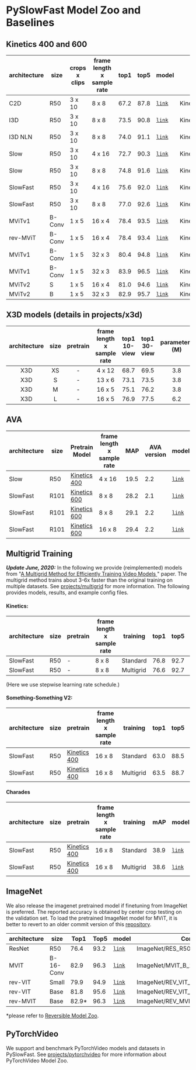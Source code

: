 # PySlowFast Model Zoo and Baselines

## Kinetics 400 and 600

| architecture | size |  crops x clips |  frame length x sample rate | top1 |  top5  |  model | config | dataset |
| ------------- | ------------- | ------------- | ------------- | ------------- | ------------- | ------------- | ------------- | ------------- |
| C2D | R50 | 3 x 10 | 8 x 8 | 67.2 | 87.8 | [`link`](https://dl.fbaipublicfiles.com/pyslowfast/model_zoo/kinetics400/C2D_NOPOOL_8x8_R50.pkl) | Kinetics/c2/C2D_NOPOOL_8x8_R50 | K400 |
| I3D | R50 | 3 x 10 | 8 x 8 | 73.5 | 90.8 | [`link`](https://dl.fbaipublicfiles.com/pyslowfast/model_zoo/kinetics400/I3D_8x8_R50.pkl) | Kinetics/c2/I3D_8x8_R50 | K400 |
| I3D NLN | R50 | 3 x 10 | 8 x 8 | 74.0 | 91.1 | [`link`](https://dl.fbaipublicfiles.com/pyslowfast/model_zoo/kinetics400/I3D_NLN_8x8_R50.pkl) | Kinetics/c2/I3D_NLN_8x8_R50 | K400 |
| Slow | R50 | 3 x 10 | 4 x 16 | 72.7 | 90.3 | [`link`](https://dl.fbaipublicfiles.com/pyslowfast/model_zoo/kinetics400/SLOWONLY_4x16_R50.pkl) | Kinetics/c2/SLOW_4x16_R50 | K400 |
| Slow | R50 | 3 x 10 | 8 x 8 | 74.8 | 91.6 | [`link`](https://dl.fbaipublicfiles.com/pyslowfast/model_zoo/kinetics400/SLOWONLY_8x8_R50.pkl) | Kinetics/c2/SLOW_8x8_R50 | K400 |
| SlowFast | R50 | 3 x 10 | 4 x 16 | 75.6 | 92.0 | [`link`](https://dl.fbaipublicfiles.com/pyslowfast/model_zoo/kinetics400/SLOWFAST_4x16_R50.pkl) | Kinetics/c2/SLOWFAST_4x16_R50 | K400 |
| SlowFast | R50 | 3 x 10 | 8 x 8 | 77.0 | 92.6 | [`link`](https://dl.fbaipublicfiles.com/pyslowfast/model_zoo/kinetics400/SLOWFAST_8x8_R50.pkl) | Kinetics/c2/SLOWFAST_8x8_R50 | K400 |
| MViTv1 | B-Conv | 1 x 5 | 16 x 4 | 78.4 | 93.5 | [`link`](https://drive.google.com/file/d/194gJinVejq6A1FmySNKQ8vAN5-FOY-QL/view?usp=sharing) | Kinetics/MVIT_B_16x4_CONV | K400 |
| rev-MViT | B-Conv | 1 x 5 | 16 x 4 | 78.4 | 93.4 | [`link`](https://dl.fbaipublicfiles.com/pyslowfast/rev/REV_MVIT_B_16x4.pyth) | Kinetics/REV_MVIT_B_16x4_CONV | K400 |
| MViTv1 | B-Conv | 1 x 5 | 32 x 3 | 80.4 | 94.8 | [`link`](https://dl.fbaipublicfiles.com/pyslowfast/model_zoo/mvit/k400.pyth) | Kinetics/MVIT_B_32x3_CONV | K400 |
| MViTv1 | B-Conv | 1 x 5 | 32 x 3 | 83.9 | 96.5 | [`link`](https://dl.fbaipublicfiles.com/pyslowfast/model_zoo/mvit/k600.pyth) | Kinetics/MVIT_B_32x3_CONV_K600 | K600 |
| MViTv2 | S | 1 x 5 | 16 x 4 | 81.0 | 94.6 | [`link`](https://dl.fbaipublicfiles.com/pyslowfast/model_zoo/mvitv2/pysf_video_models/MViTv2_S_16x4_k400_f302660347.pyth) | Kinetics/MVITv2_S_16x4 | K400 |
| MViTv2 | B | 1 x 5 | 32 x 3 | 82.9 | 95.7 | [`link`](https://dl.fbaipublicfiles.com/pyslowfast/model_zoo/mvitv2/pysf_video_models/MViTv2_B_32x3_k400_f304025456.pyth) | Kinetics/MVITv2_B_32x3 | K400 |

## X3D models (details in projects/x3d)

|    architecture     |  size  | pretrain |    frame length x sample rate     | top1 10-view | top1 30-view | parameters (M) | FLOPs (G) | model | config |
| :-------------: | :-----: | :-----: | :-------------: | :------: | :------: | :------------: | :----: | :------: | :------: |
| X3D | XS | - | 4 x 12 | 68.7 | 69.5 | 3.8 | 0.60 | [`link`](https://dl.fbaipublicfiles.com/pyslowfast/x3d_models/x3d_xs.pyth) | Kinetics/X3D_XS |
| X3D | S | - | 13 x 6 | 73.1 | 73.5 | 3.8 | 1.96 | [`link`](https://dl.fbaipublicfiles.com/pyslowfast/x3d_models/x3d_s.pyth) | Kinetics/X3D_S |
| X3D | M | - | 16 x 5 | 75.1 | 76.2 | 3.8 | 4.73 | [`link`](https://dl.fbaipublicfiles.com/pyslowfast/x3d_models/x3d_m.pyth) | Kinetics/X3D_M |
| X3D | L | - | 16 x 5 | 76.9 | 77.5 | 6.2 | 18.37 | [`link`](https://dl.fbaipublicfiles.com/pyslowfast/x3d_models/x3d_l.pyth) | Kinetics/X3D_L |

## AVA

| architecture | size | Pretrain Model |  frame length x sample rate  | MAP | AVA version | model |
| ------------- | ------------- | ------------- | ------------- | ------------- | ------------- |------------- |
| Slow | R50 | [Kinetics 400](https://dl.fbaipublicfiles.com/pyslowfast/model_zoo/ava/pretrain/C2D_8x8_R50.pkl) | 4 x 16 | 19.5 | 2.2 | [`link`](https://dl.fbaipublicfiles.com/pyslowfast/model_zoo/ava/C2D_8x8_R50.pkl) |
| SlowFast | R101 | [Kinetics 600](https://dl.fbaipublicfiles.com/pyslowfast/model_zoo/ava/pretrain/SLOWFAST_32x2_R101_50_50_v2.1.pkl) | 8 x 8 | 28.2 | 2.1 | [`link`](https://dl.fbaipublicfiles.com/pyslowfast/model_zoo/ava/SLOWFAST_32x2_R101_50_50_v2.1.pkl) |
| SlowFast | R101 | [Kinetics 600](https://dl.fbaipublicfiles.com/pyslowfast/model_zoo/ava/pretrain/SLOWFAST_32x2_R101_50_50.pkl) | 8 x 8 | 29.1 | 2.2 | [`link`](https://dl.fbaipublicfiles.com/pyslowfast/model_zoo/ava/SLOWFAST_32x2_R101_50_50.pkl) |
| SlowFast | R101 | [Kinetics 600](https://dl.fbaipublicfiles.com/pyslowfast/model_zoo/ava/pretrain/SLOWFAST_64x2_R101_50_50.pkl) | 16 x 8 | 29.4 | 2.2 | [`link`](https://dl.fbaipublicfiles.com/pyslowfast/model_zoo/ava/SLOWFAST_64x2_R101_50_50.pkl) |

## Multigrid Training

***Update June, 2020:*** In the following we provide (reimplemented) models from  "[A Multigrid Method for Efficiently Training Video Models
](https://arxiv.org/abs/1912.00998)" paper. The multigrid method trains about 3-6x faster than the original training on multiple datasets. See [projects/multigrid](projects/multigrid/README.md) for more information. The following provides models, results, and example config files.

#### Kinetics:
| architecture | size |  pretrain |  frame length x sample rate | training | top1 |  top5  |  model | config |
| ------------- | ------------- | ------------- | ------------- | ------------- | ------------- | ------------- | ------------- | ------------- |
| SlowFast | R50 | - | 8 x 8 | Standard | 76.8 | 92.7 | [`link`](https://dl.fbaipublicfiles.com/pyslowfast/pyslowfast/model_zoo/multigrid/model_zoo/Kinetics/SLOWFAST_8x8_R50_stepwise.pkl) | Kinetics/SLOWFAST_8x8_R50_stepwise |
| SlowFast | R50 | - | 8 x 8 | Multigrid | 76.6 | 92.7 | [`link`](https://dl.fbaipublicfiles.com/pyslowfast/pyslowfast/model_zoo/multigrid/model_zoo/Kinetics/SLOWFAST_8x8_R50_stepwise_multigrid.pkl) | Kinetics/SLOWFAST_8x8_R50_stepwise_multigrid |

(Here we use stepwise learning rate schedule.)

#### Something-Something V2:
| architecture | size |  pretrain |  frame length x sample rate | training | top1 |  top5  |  model | config |
| ------------- | ------------- | ------------- | ------------- | ------------- | ------------- | ------------- | ------------- | ------------- |
| SlowFast | R50 | [Kinetics 400](https://dl.fbaipublicfiles.com/pyslowfast/model_zoo/kinetics400/SLOWFAST_8x8_R50.pkl) | 16 x 8 | Standard | 63.0 | 88.5 | [`link`](https://dl.fbaipublicfiles.com/pyslowfast/pyslowfast/model_zoo/multigrid/model_zoo/SSv2/SLOWFAST_16x8_R50.pkl) | SSv2/SLOWFAST_16x8_R50 |
| SlowFast | R50 | [Kinetics 400](https://dl.fbaipublicfiles.com/pyslowfast/model_zoo/kinetics400/SLOWFAST_8x8_R50.pkl) | 16 x 8 | Multigrid | 63.5 | 88.7 | [`link`](https://dl.fbaipublicfiles.com/pyslowfast/pyslowfast/model_zoo/multigrid/model_zoo/SSv2/SLOWFAST_16x8_R50_multigrid.pkl) | SSv2/SLOWFAST_16x8_R50_multigrid |


#### Charades
| architecture | size |  pretrain |  frame length x sample rate | training | mAP |  model | config |
| ------------- | ------------- | ------------- | ------------- | ------------- | ------------- | ------------- | ------------- |
| SlowFast | R50 | [Kinetics 400](https://dl.fbaipublicfiles.com/pyslowfast/model_zoo/kinetics400/SLOWFAST_8x8_R50.pkl) | 16 x 8 | Standard | 38.9 | [`link`](https://dl.fbaipublicfiles.com/pyslowfast/pyslowfast/model_zoo/multigrid/model_zoo/Charades/SLOWFAST_16x8_R50.pkl) | SSv2/SLOWFAST_16x8_R50 |
| SlowFast | R50 | [Kinetics 400](https://dl.fbaipublicfiles.com/pyslowfast/model_zoo/kinetics400/SLOWFAST_8x8_R50.pkl) | 16 x 8 | Multigrid | 38.6 | [`link`](https://dl.fbaipublicfiles.com/pyslowfast/pyslowfast/model_zoo/multigrid/model_zoo/Charades/SLOWFAST_16x8_R50_multigrid.pkl) | SSv2/SLOWFAST_16x8_R50_multigrid |


## ImageNet

We also release the imagenet pretrained model if finetuning from ImageNet is preferred. The reported accuracy is obtained by center crop testing on the validation set. To load the pretrained ImageNet model for MViT, it is better to revert to an older commit version of this [repository](https://github.com/facebookresearch/SlowFast/tree/e04fba5b7aab16031220dc17699a796331f6e902). 

| architecture | size |  Top1 |  Top5  |  model  | Config |
| ------------- | ------------- | ------------- | ------------- | ------------- | ------------- |
| ResNet | R50 | 76.4 | 93.2 | [`link`](https://dl.fbaipublicfiles.com/pyslowfast/model_zoo/kinetics400/R50_IN1K.pyth) | ImageNet/RES_R50 |
| MVIT | B-16-Conv | 82.9 | 96.3 | [`link`](https://drive.google.com/file/d/1dYYqUB-3DSgBVc9d6o-rW8ojtVsrFLgp/view?usp=sharing) | ImageNet/MVIT_B_16_CONV |
| rev-VIT | Small | 79.9 | 94.9 | [`link`](https://dl.fbaipublicfiles.com/pyslowfast/rev/REV_VIT_S.pyth) | ImageNet/REV_VIT_S.yaml |
| rev-VIT | Base |  81.8 | 95.6 | [`link`](https://dl.fbaipublicfiles.com/pyslowfast/rev/REV_VIT_B.pyth) | ImageNet/REV_VIT_B.yaml |
| rev-MVIT | Base |  82.9* | 96.3 | [`link`](https://dl.fbaipublicfiles.com/pyslowfast/rev/REV_MVIT_B.pyth) | ImageNet/REV_MVIT_B_16_CONV.yaml |

*please refer to [Reversible Model Zoo](projects/rev/README.md).

## PyTorchVideo

We support and benchmark PyTorchVideo models and datasets in PySlowFast. See [projects/pytorchvideo](projects/pytorchvideo/README.md) for more information about PyTorchVideo Model Zoo.
